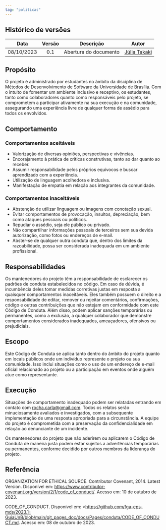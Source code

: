 ```yaml
---
tag: "politicas"
---
```


## Histórico de versões

| Data       | Versão | Descrição                      | Autor |
| :--------: | :----: | :----------------------------: | :-------: |
| 08/10/2023 |  0.1   |     Abertura do documento      | [Júlia Takaki](https://github.com/juliatakaki) |

## Propósito

O projeto é administrado por estudantes no âmbito da disciplina de Métodos de Desenvolvimento de Software da Universidade de Brasília. Com o intuito de fomentar um ambiente inclusivo e receptivo, os estudantes, tanto como colaboradores quanto como responsáveis pelo projeto, se comprometem a participar ativamente na sua execução e na comunidade, assegurando uma experiência livre de qualquer forma de assédio para todos os envolvidos.

## Comportamento

### Comportamentos aceitáveis

- Valorização de diversas opiniões, perspectivas e vivências.
- Encorajamento à prática de críticas construtivas, tanto ao dar quanto ao receber.
- Assumir responsabilidade pelos próprios equívocos e buscar aprendizado com a experiência.
- Utilização de linguagem acolhedora e inclusiva.
- Manifestação de empatia em relação aos integrantes da comunidade.

### Comportamentos inaceitáveis

- Abstenção de utilizar linguagem ou imagens com conotação sexual.
- Evitar comportamentos de provocação, insultos, depreciação, bem como ataques pessoais ou políticos.
- Repudiar o assédio, seja ele público ou privado.
- Não compartilhar informações pessoais de terceiros sem sua devida autorização, como fotos ou endereços de e-mail.
- Abster-se de qualquer outra conduta que, dentro dos limites da razoabilidade, possa ser considerada inadequada em um ambiente profissional.

## Responsabilidades

Os mantenedores do projeto têm a responsabilidade de esclarecer os padrões de conduta estabelecidos no código. Em caso de dúvida, é incumbência deles tomar medidas corretivas justas em resposta a quaisquer comportamentos inaceitáveis. Eles também possuem o direito e a responsabilidade de editar, remover ou rejeitar comentários, confirmações, código e outras contribuições que não estejam em conformidade com este Código de Conduta. Além disso, podem aplicar sanções temporárias ou permanentes, como a exclusão, a qualquer colaborador que demonstre comportamentos considerados inadequados, ameaçadores, ofensivos ou prejudiciais.

## Escopo

Este Código de Conduta se aplica tanto dentro do âmbito do projeto quanto em locais públicos onde um indivíduo represente o projeto ou sua comunidade. Isso inclui situações como o uso de um endereço de e-mail oficial relacionado ao projeto ou a participação em eventos onde alguém atue como representante.

## Execução

Situações de comportamento inadequado podem ser relatadas entrando em contato com rocha.carla@gmail.com. Todos os relatos serão minuciosamente avaliados e investigados, com a subsequente implementação de uma resposta apropriada para a circunstância. A equipe do projeto é comprometida com a preservação da confidencialidade em relação ao denunciante de um incidente.

Os mantenedores do projeto que não aderirem ou aplicarem o Código de Conduta de maneira justa podem estar sujeitos a advertências temporárias ou permanentes, conforme decidido por outros membros da liderança do projeto.

## Referência

ORGANIZATION FOR ETHICAL SOURCE. Contributor Covenant, 2014. Latest Version. Disponível em: https://www.contributor-covenant.org/version/2/1/code_of_conduct/. Acesso em: 10 de outubro de 2023.

CODE_OF_CONDUCT. Disponível em: <https://github.com/fga-eps-mds/2023.1-GuiaUnB/blob/main/git_pages_doc/docs/Pages/conduta/CODE_OF_CONDUCT.md. Acesso em: 08 de outubro de 2023.